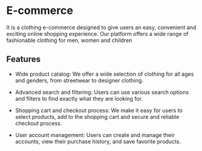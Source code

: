# E-commerce

It is a clothing e-commerce designed to give users an easy, convenient and exciting online shopping experience. Our platform offers a wide range of fashionable clothing for men, women and children

## Features

- Wide product catalog: We offer a wide selection of clothing for all ages and genders, from streetwear to designer clothing.

- Advanced search and filtering: Users can use various search options and filters to find exactly what they are looking for.

- Shopping cart and checkout process: We make it easy for users to select products, add to the shopping cart and secure and reliable checkout process.

- User account management: Users can create and manage their accounts, view their purchase history, and save favorite products.
